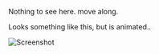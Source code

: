 Nothing to see here. move along.

Looks something like this, but is animated..

![Screenshot](http://f.cl.ly/items/3O2w152T1V1h453E2u3t/Screen%20Shot%202013-03-31%20at%205.39.09%20PM.png)

